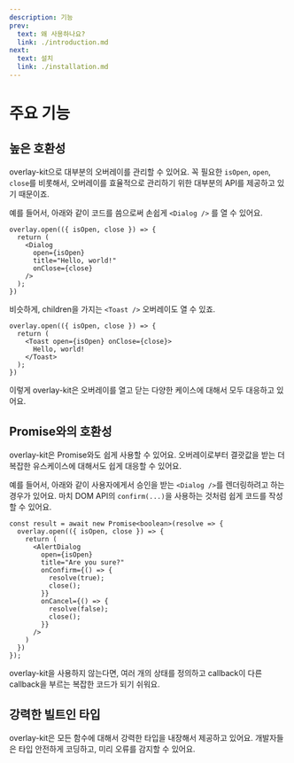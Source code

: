 ```yaml
---
description: 기능
prev:
  text: 왜 사용하나요?
  link: ./introduction.md
next:
  text: 설치
  link: ./installation.md
---
```


# 주요 기능

## 높은 호환성

overlay-kit으로 대부분의 오버레이를 관리할 수 있어요. 꼭 필요한 `isOpen`, `open`, `close`를 비롯해서, 오버레이를 효율적으로 관리하기 위한 대부분의 API를 제공하고 있기 때문이죠.

예를 들어서, 아래와 같이 코드를 씀으로써 손쉽게 `<Dialog />` 를 열 수 있어요.

```tsx
overlay.open(({ isOpen, close }) => {
  return (
    <Dialog 
      open={isOpen}
      title="Hello, world!" 
      onClose={close}
    />
  );
})
```

비슷하게, children을 가지는 `<Toast />` 오버레이도 열 수 있죠.

```tsx
overlay.open(({ isOpen, close }) => {
  return (
    <Toast open={isOpen} onClose={close}>
      Hello, world!
    </Toast>
  );
})
```

이렇게 overlay-kit은 오버레이를 열고 닫는 다양한 케이스에 대해서 모두 대응하고 있어요.

## Promise와의 호환성

overlay-kit은 Promise와도 쉽게 사용할 수 있어요. 오버레이로부터 결괏값을 받는 더 복잡한 유스케이스에 대해서도 쉽게 대응할 수 있어요.

예를 들어서, 아래와 같이 사용자에게서 승인을 받는 `<Dialog />`를 렌더링하려고 하는 경우가 있어요. 마치 DOM API의 `confirm(...)`을 사용하는 것처럼 쉽게 코드를 작성할 수 있어요.

```tsx
const result = await new Promise<boolean>(resolve => {
  overlay.open(({ isOpen, close }) => {
    return (
      <AlertDialog 
        open={isOpen} 
        title="Are you sure?"
        onConfirm={() => {
          resolve(true);
          close();
        }}
        onCancel={() => {
          resolve(false);
          close();
        }} 
      />
    )
  })
});
```

overlay-kit을 사용하지 않는다면, 여러 개의 상태를 정의하고 callback이 다른 callback을 부르는 복잡한 코드가 되기 쉬워요.

## 강력한 빌트인 타입

overlay-kit은 모든 함수에 대해서 강력한 타입을 내장해서 제공하고 있어요. 개발자들은 타입 안전하게 코딩하고, 미리 오류를 감지할 수 있어요.
